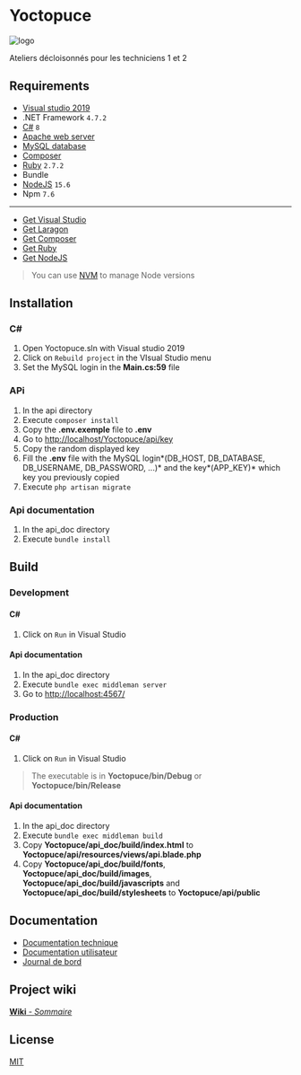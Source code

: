 # Yoctopuce
<img src="https://www.yoctopuce.com/img/yoctopuce-logo.png" alt="logo" />

Ateliers décloisonnés pour les techniciens 1 et 2

## Requirements

* [Visual studio 2019](https://visualstudio.microsoft.com/fr/)
* .NET Framework `4.7.2`
* [C#](https://docs.microsoft.com/en-us/dotnet/csharp/) `8`
* [Apache web server](https://httpd.apache.org/)
* [MySQL database](https://www.mysql.com/fr/)
* [Composer](https://getcomposer.org/)
* [Ruby](https://www.ruby-lang.org/fr/) `2.7.2`
* Bundle
* [NodeJS](https://nodejs.org/en/) `15.6`
* Npm `7.6`

---

* [Get Visual Studio](https://visualstudio.microsoft.com/fr/vs/)
* [Get Laragon](https://laragon.org/download/)
* [Get Composer](https://getcomposer.org/download/)
* [Get Ruby](https://www.ruby-lang.org/fr/downloads/)
* [Get NodeJS](https://nodejs.org/en/download/)

> You can use [NVM](https://github.com/nvm-sh/nvm) to manage Node versions

## Installation

### C#
1. Open Yoctopuce.sln with Visual studio 2019
2. Click on `Rebuild project` in the VIsual Studio menu
3. Set the MySQL login in the **Main.cs:59** file

### APi
1. In the api directory
2. Execute `composer install`
3. Copy the **.env.exemple** file to **.env**
4. Go to [http://localhost/Yoctopuce/api/key](http://localhost/Yoctopuce/api/key)
5. Copy the random displayed key
6. Fill the **.env** file with the MySQL login*(DB_HOST, DB_DATABASE, DB_USERNAME, DB_PASSWORD, ...)* and the key*(APP_KEY)* which key you previously copied
7. Execute `php artisan migrate`

### Api documentation
1. In the api_doc directory
2. Execute `bundle install`

## Build

### Development

#### C#
1. Click on `Run` in Visual Studio

#### Api documentation
1. In the api_doc directory
2. Execute `bundle exec middleman server`
3. Go to [http://localhost:4567/](http://localhost:4567/)

### Production

#### C#
1. Click on `Run` in Visual Studio

> The executable is in **Yoctopuce/bin/Debug** or **Yoctopuce/bin/Release**

#### Api documentation
1. In the api_doc directory
2. Execute `bundle exec middleman build`
3. Copy **Yoctopuce/api_doc/build/index.html** to **Yoctopuce/api/resources/views/api.blade.php**
4. Copy **Yoctopuce/api_doc/build/fonts**, **Yoctopuce/api_doc/build/images**, **Yoctopuce/api_doc/build/javascripts** and **Yoctopuce/api_doc/build/stylesheets** to **Yoctopuce/api/public**


## Documentation

* [Documentation technique](https://github.com/julesstahli/Yoctopuce/blob/master/documentation/documentation_technique.md)
* [Documentation utilisateur](https://github.com/julesstahli/Yoctopuce/blob/master/documentation/documentation_utilisateur.md)
* [Journal de bord](https://github.com/julesstahli/Yoctopuce/blob/master/documentation/journal_de_bord.md)

## Project wiki

[**Wiki** - *Sommaire*](https://github.com/julesstahli/Yoctopuce/wiki/Sommaire)

## License

[MIT](https://github.com/julesstahli/Yoctopuce/blob/master/LICENSE)
